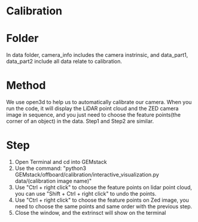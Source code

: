 Calibration
==============================================================================================================================
Folder 
===============================================================================================================================
In data folder, camera_info includes the camera instrinsic, and data_part1, data_part2 include all data relate to calibration.

Method
===================
We use open3d to help us to automatically calibrate our camera. When you run the code, it will display the LiDAR point cloud and the ZED camera image in sequence, 
and you just need to choose the feature points(the corner of an object) in the data. Step1 and Step2 are similar.

Step
====================
1. Open Terminal and cd into GEMstack
2. Use the command: "python3 GEMstack/offboard/calibration/interactive_visualization.py data/(calibration image name)"
3. Use "Ctrl + right click" to choose the feature points on lidar point cloud, you can use "Shift + Ctrl + right click" to undo the points.
4. Use "Ctrl + right click" to choose the feature points on Zed image, you need to choose the same points and same order with the previous step.
5. Close the window, and the extrinsct will show on the terminal
